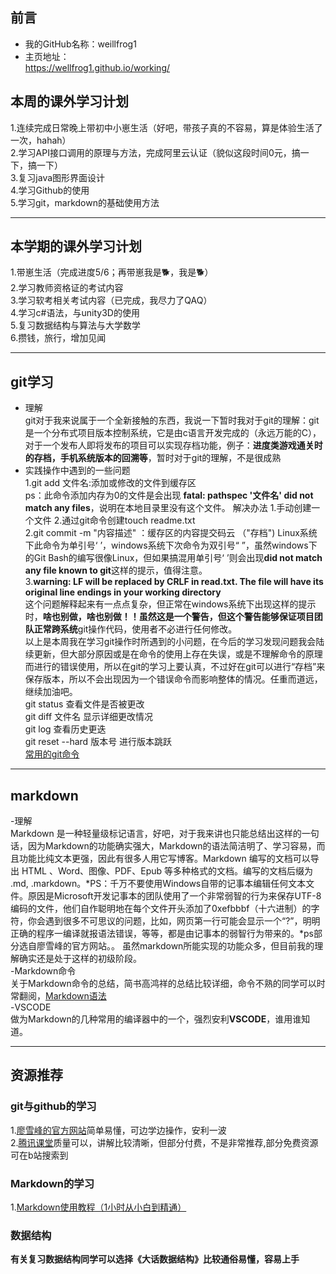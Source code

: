 ## 前言
- 我的GitHub名称：weillfrog1
- 主页地址：  
https://wellfrog1.github.io/working/

## 本周的课外学习计划

1.连续完成日常晚上带初中小崽生活（好吧，带孩子真的不容易，算是体验生活了一次，hahah）  
2.学习API接口调用的原理与方法，完成阿里云认证（貌似这段时间0元，搞一下，搞一下）  
3.复习java图形界面设计  
4.学习Github的使用  
5.学习git，markdown的基础使用方法  

------

## 本学期的课外学习计划

1.带崽生活（完成进度5/6；再带崽我是🐕，我是🐕）  
2.学习教师资格证的考试内容  
3.学习软考相关考试内容（已完成，我尽力了QAQ）  
4.学习c#语法，与unity3D的使用  
5.复习数据结构与算法与大学数学  
6.攒钱，旅行，增加见闻  

------

## git学习
- 理解  
  git对于我来说属于一个全新接触的东西，我说一下暂时我对于git的理解：git是一个分布式项目版本控制系统，它是由c语言开发完成的（永远万能的C），对于一个发布人即将发布的项目可以实现存档功能，例子：**进度类游戏通关时的存档，手机系统版本的回溯等**，暂时对于git的理解，不是很成熟
- 实践操作中遇到的一些问题    
  1.git add 文件名:添加或修改的文件到缓存区  
    ps：此命令添加内存为0的文件是会出现 **fatal: pathspec '文件名' did not match any files**，说明在本地目录里没有这个文件。
解决办法 1.手动创建一个文件 2.通过git命令创建touch readme.txt  
  2.git commit -m "内容描述" ：缓存区的内容提交码云 （"存档")
  Linux系统下此命令为单引号‘ ’，windows系统下次命令为双引号“ ”，虽然windows下的Git Bash的编写很像Linux，但如果搞混用单引号‘  ’则会出现**did not match any file known to git**这样的提示，值得注意。  
  3.**warning: LF will be replaced by CRLF in read.txt.
The file will have its original line endings in your working directory**  
   这个问题解释起来有一点点复杂，但正常在windows系统下出现这样的提示时，**啥也别做，啥也别做！！**虽然这是一个警告，但这个警告能够保证项目团队正常**跨系统**git操作代码，使用者不必进行任何修改。  
   以上是本周我在学习git操作时所遇到的小问题，在今后的学习发现问题我会陆续更新，但大部分原因或是在命令的使用上存在失误，或是不理解命令的原理而进行的错误使用，所以在git的学习上要认真，不过好在git可以进行“存档”来保存版本，所以不会出现因为一个错误命令而影响整体的情况。任重而道远，继续加油吧。   
   git status 查看文件是否被更改  
   git diff 文件名   显示详细更改情况  
   git log   查看历史更迭  
   git reset --hard 版本号   进行版本跳跃  
   [常用的git命令](https://blog.csdn.net/qq_33061377/article/details/80713140)
------

## markdown
-理解  
Markdown 是一种轻量级标记语言，好吧，对于我来讲也只能总结出这样的一句话，因为Markdown的功能确实强大，Markdown的语法简洁明了、学习容易，而且功能比纯文本更强，因此有很多人用它写博客。Markdown 编写的文档可以导出 HTML 、Word、图像、PDF、Epub 等多种格式的文档。编写的文档后缀为 .md, .markdown。*PS：千万不要使用Windows自带的记事本编辑任何文本文件。原因是Microsoft开发记事本的团队使用了一个非常弱智的行为来保存UTF-8编码的文件，他们自作聪明地在每个文件开头添加了0xefbbbf（十六进制）的字符，你会遇到很多不可思议的问题，比如，网页第一行可能会显示一个“?”，明明正确的程序一编译就报语法错误，等等，都是由记事本的弱智行为带来的。*ps部分选自廖雪峰的官方网站。。  虽然markdown所能实现的功能众多，但目前我的理解确实还是处于这样的初级阶段。  
-Markdown命令    
 关于Markdown命令的总结，简书高鸿祥的总结比较详细，命令不熟的同学可以时常翻阅，[Markdown语法](https://www.jianshu.com/p/191d1e21f7ed)  
-VSCODE    
做为Markdown的几种常用的编译器中的一个，强烈安利**VSCODE**，谁用谁知道。


------

## 资源推荐  
### git与github的学习  
1.[廖雪峰的官方网站](https://www.liaoxuefeng.com/wiki/896043488029600)简单易懂，可边学边操作，安利一波  
2.[腾讯课堂](https://ke.qq.com/course/list/git)质量可以，讲解比较清晰，但部分付费，不是非常推荐,部分免费资源可在b站搜索到  
### Markdown的学习  
1.[Markdown使用教程（1小时从小白到精通）](https://www.bilibili.com/video/av68984507?from=search&seid=11721757716234169065)  
### 数据结构
**有关复习数据结构同学可以选择《大话数据结构》比较通俗易懂，容易上手**


